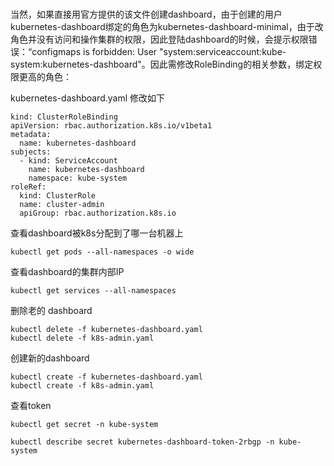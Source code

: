 #
当然，如果直接用官方提供的该文件创建dashboard，由于创建的用户kubernetes-dashboard绑定的角色为kubernetes-dashboard-minimal，由于改角色并没有访问和操作集群的权限，因此登陆dashboard的时候，会提示权限错误：“configmaps is forbidden: User "system:serviceaccount:kube-system:kubernetes-dashboard"。因此需修改RoleBinding的相关参数，绑定权限更高的角色：

kubernetes-dashboard.yaml 修改如下
```
kind: ClusterRoleBinding
apiVersion: rbac.authorization.k8s.io/v1beta1
metadata:
  name: kubernetes-dashboard
subjects:
  - kind: ServiceAccount
    name: kubernetes-dashboard
    namespace: kube-system
roleRef:
  kind: ClusterRole
  name: cluster-admin
  apiGroup: rbac.authorization.k8s.io
  ```
查看dashboard被k8s分配到了哪一台机器上
```
kubectl get pods --all-namespaces -o wide
```
查看dashboard的集群内部IP
```
kubectl get services --all-namespaces
```
删除老的 dashboard
```
kubectl delete -f kubernetes-dashboard.yaml 
kubectl delete -f k8s-admin.yaml
```
创建新的dashboard
```
kubectl create -f kubernetes-dashboard.yaml
kubectl create -f k8s-admin.yaml
```
查看token
```
kubectl get secret -n kube-system

kubectl describe secret kubernetes-dashboard-token-2rbgp -n kube-system
```
